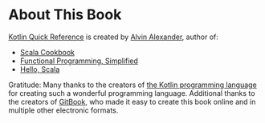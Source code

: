 # About This Book

[Kotlin Quick Reference](http://kotlin-quick-reference.com/) is created by [Alvin Alexander](https://alvinalexander.com), author of:

- [Scala Cookbook](http://kbhr.co/hk-ckbk)
- [Functional Programming, Simplified](http://kbhr.co/hk-fps)
- [Hello, Scala](http://kbhr.co/hk-hs)

Gratitude: Many thanks to the creators of [the Kotlin programming language](https://kotlinlang.org/) for creating such a wonderful programming language. Additional thanks to the creators of [GitBook](https://www.gitbook.com), who made it easy to create this book online and in multiple other electronic formats.


